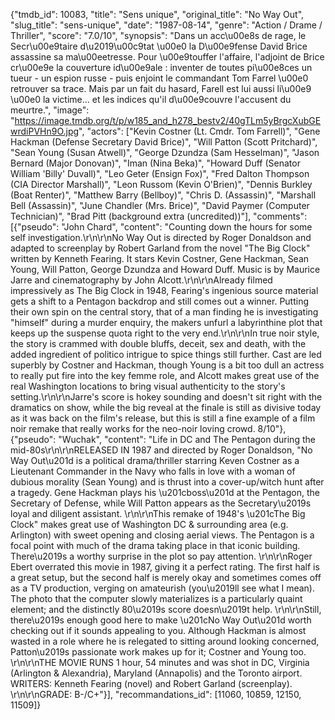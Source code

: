 {"tmdb_id": 10083, "title": "Sens unique", "original_title": "No Way Out", "slug_title": "sens-unique", "date": "1987-08-14", "genre": "Action / Drame / Thriller", "score": "7.0/10", "synopsis": "Dans un acc\u00e8s de rage, le Secr\u00e9taire d\u2019\u00c9tat \u00e0 la D\u00e9fense David Brice assassine sa ma\u00eetresse. Pour \u00e9touffer l'affaire, l'adjoint de Brice cr\u00e9e la couverture id\u00e9ale : inventer de toutes pi\u00e8ces un tueur - un espion russe - puis enjoint le commandant Tom Farrel \u00e0 retrouver sa trace. Mais par un fait du hasard, Farell est lui aussi li\u00e9 \u00e0 la victime... et les indices qu'il d\u00e9couvre l'accusent du meurtre.", "image": "https://image.tmdb.org/t/p/w185_and_h278_bestv2/40gTLm5yBrgcXubGEwrdiPVHn9O.jpg", "actors": ["Kevin Costner (Lt. Cmdr. Tom Farrell)", "Gene Hackman (Defense Secretary David Brice)", "Will Patton (Scott Pritchard)", "Sean Young (Susan Atwell)", "George Dzundza (Sam Hesselman)", "Jason Bernard (Major Donovan)", "Iman (Nina Beka)", "Howard Duff (Senator William 'Billy' Duvall)", "Leo Geter (Ensign Fox)", "Fred Dalton Thompson (CIA Director Marshall)", "Leon Russom (Kevin O'Brien)", "Dennis Burkley (Boat Renter)", "Matthew Barry (Bellboy)", "Chris D. (Assassin)", "Marshall Bell (Assassin)", "June Chandler (Mrs. Brice)", "David Paymer (Computer Technician)", "Brad Pitt (background extra (uncredited))"], "comments": [{"pseudo": "John Chard", "content": "Counting down the hours for some self investigation.\r\n\r\nNo Way Out is directed by Roger Donaldson and adapted to screenplay by Robert Garland from the novel \"The Big Clock\" written by Kenneth Fearing. It stars Kevin Costner, Gene Hackman, Sean Young, Will Patton, George Dzundza and Howard Duff. Music is by Maurice Jarre and cinematography by John Alcott.\r\n\r\nAlready filmed impressively as The Big Clock in 1948, Fearing's ingenious source material gets a shift to a Pentagon backdrop and still comes out a winner. Putting their own spin on the central story, that of a man finding he is investigating \"himself\" during a murder enquiry, the makers unfurl a labyrinthine plot that keeps up the suspense quota right to the very end.\r\n\r\nIn true noir style, the story is crammed with double bluffs, deceit, sex and death, with the added ingredient of politico intrigue to spice things still further. Cast are led superbly by Costner and Hackman, though Young is a bit too dull an actress to really put fire into the key femme role, and Alcott makes great use of the real Washington locations to bring visual authenticity to the story's setting.\r\n\r\nJarre's score is hokey sounding and doesn't sit right with the dramatics on show, while the big reveal at the finale is still as divisive today as it was back on the film's release, but this is still a fine example of a film noir remake that really works for the neo-noir loving crowd. 8/10"}, {"pseudo": "Wuchak", "content": "Life in DC and The Pentagon during the mid-80s\r\n\r\nRELEASED IN 1987 and directed by Roger Donaldson, \"No Way Out\u201d is a political drama/thriller starring Keven Costner as a Lieutenant Commander in the Navy who falls in love with a woman of dubious morality (Sean Young) and is thrust into a cover-up/witch hunt after a tragedy. Gene Hackman plays his \u201cboss\u201d at the Pentagon, the Secretary of Defense, while Will Patton appears as the Secretary\u2019s loyal and diligent assistant. \r\n\r\nThis remake of 1948's \u201cThe Big Clock\" makes great use of Washington DC & surrounding area (e.g. Arlington) with sweet opening and closing aerial views. The Pentagon is a focal point with much of the drama taking place in that iconic building. There\u2019s a worthy surprise in the plot so pay attention.    \r\n\r\nRoger Ebert overrated this movie in 1987, giving it a perfect rating. The first half is a great setup, but the second half is merely okay and sometimes comes off as a TV production, verging on amateurish (you\u2019ll see what I mean). The photo that the computer slowly materializes is a particularly quaint element; and the distinctly 80\u2019s score doesn\u2019t help. \r\n\r\nStill, there\u2019s enough good here to make \u201cNo Way Out\u201d worth checking out if it sounds appealing to you. Although Hackman is almost wasted in a role where he is relegated to sitting around looking concerned, Patton\u2019s passionate work makes up for it; Costner and Young too.   \r\n\r\nTHE MOVIE RUNS 1 hour, 54 minutes and was shot in DC, Virginia (Arlington & Alexandria), Maryland (Annapolis) and the Toronto airport. WRITERS: Kenneth Fearing (novel) and Robert Garland (screenplay). \r\n\r\nGRADE: B-/C+"}], "recommandations_id": [11060, 10859, 12150, 11509]}